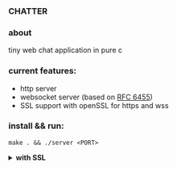 ### CHATTER

### about
tiny web chat application in pure c

### current features:
- http server
- websocket server (based on [RFC 6455](https://www.rfc-editor.org/rfc/rfc6455))
- SSL support with openSSL for https and wss

### install && run:
```shell
make . && ./server <PORT>
```
<details><summary><b>with SSL</b></summary>
  
1. generate private key:
```shell
openssl genrsa -out key.pem 2048
```
2. create a CSR
```shell
openssl req -new -key key.pem -out csr
```
3. create a self-signed certificate
```shell
openssl x509 -req -in csr -signkey key.pem -out cert.pem -days 365
```
4. use `--SSL` option to enable https and wss




